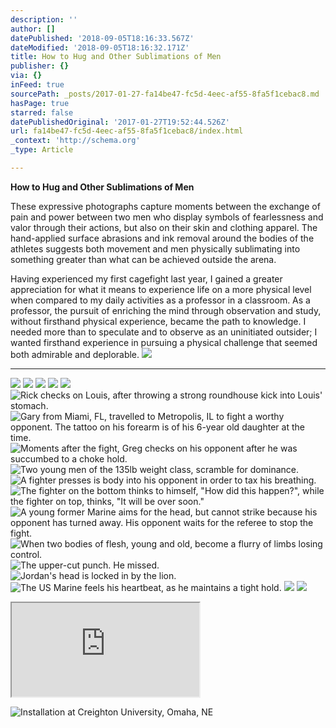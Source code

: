 ```yaml
---
description: ''
author: []
datePublished: '2018-09-05T18:16:33.567Z'
dateModified: '2018-09-05T18:16:32.171Z'
title: How to Hug and Other Sublimations of Men
publisher: {}
via: {}
inFeed: true
sourcePath: _posts/2017-01-27-fa14be47-fc5d-4eec-af55-8fa5f1cebac8.md
hasPage: true
starred: false
datePublishedOriginal: '2017-01-27T19:52:44.526Z'
url: fa14be47-fc5d-4eec-af55-8fa5f1cebac8/index.html
_context: 'http://schema.org'
_type: Article

---
```

**How to Hug and Other Sublimations of Men**

These expressive photographs capture moments between the exchange of pain and power
between two men who display symbols of fearlessness and valor through their actions,
but also on their skin and clothing apparel. The hand-applied surface abrasions and ink removal around the bodies of the athletes suggests both movement and men physically sublimating into something greater than what can be achieved outside the arena.

Having experienced my first cagefight last year, I gained a greater appreciation for
what it means to experience life on a more physical level when compared to my
daily activities as a professor in a classroom.  As a professor, the pursuit of enriching the mind through observation and study, without firsthand physical experience, became the path to knowledge. I needed more than to speculate and to observe as an uninitiated outsider; I wanted firsthand experience in pursuing a physical challenge that seemed both admirable and deplorable.
![](https://the-grid-user-content.s3-us-west-2.amazonaws.com/886612e0-a47a-405a-80fe-180c22503c81.jpg)

---

![](https://the-grid-user-content.s3-us-west-2.amazonaws.com/df064504-2679-4a32-a132-8971934c7a47.jpg)
![](https://the-grid-user-content.s3-us-west-2.amazonaws.com/4fa52c4f-f84f-408b-b6c2-8d6946fcefbc.jpg)
![](https://the-grid-user-content.s3-us-west-2.amazonaws.com/58900adf-ca39-4d6e-b458-9ad373fa060d.jpg)
![](https://the-grid-user-content.s3-us-west-2.amazonaws.com/f8db7254-fb55-43aa-bbe4-e5022af4e03b.jpg)
![](https://the-grid-user-content.s3-us-west-2.amazonaws.com/ae376760-2c46-4ce4-9f9e-cc0911fcc3bc.jpg)
![Rick checks on Louis, after throwing a strong roundhouse kick into Louis' stomach.](https://the-grid-user-content.s3-us-west-2.amazonaws.com/c2b69acb-3582-4d38-88ae-b7fb5bb0adc6.jpg)
![Gary from Miami, FL, travelled to Metropolis, IL to fight a worthy opponent. The tattoo on his forearm is of his 6-year old daughter at the time.](https://the-grid-user-content.s3-us-west-2.amazonaws.com/5517d207-f927-4b29-8ce2-71c6f7ab83b2.jpg)
![Moments after the fight, Greg checks on his opponent after he was succumbed to a choke hold.  ](https://the-grid-user-content.s3-us-west-2.amazonaws.com/39b9284b-d650-4eae-a826-fbbb54e86d1a.jpg)
![Two young men of the 135lb weight class, scramble for dominance. ](https://the-grid-user-content.s3-us-west-2.amazonaws.com/7930c834-0cc4-4394-b843-02f08781ccbc.jpg)
![A fighter presses is body into his opponent in order to tax his breathing.](https://the-grid-user-content.s3-us-west-2.amazonaws.com/40c79d49-8d02-41fd-ac17-4815a245df71.jpg)
![The fighter on the bottom thinks to himself, "How did this happen?", while the fighter on top, thinks, "It will be over soon."](https://the-grid-user-content.s3-us-west-2.amazonaws.com/fff68bde-4a97-49e6-a589-a43426e3c66d.jpg)
![A young former Marine aims for the head, but cannot strike because his opponent has turned away. His opponent waits for the referee to stop the fight.](https://the-grid-user-content.s3-us-west-2.amazonaws.com/fcc6713a-b0ec-4aff-a8c4-4f09ca31e33c.jpg)
![When two bodies of flesh, young and old, become a flurry of limbs losing control.](https://the-grid-user-content.s3-us-west-2.amazonaws.com/9582aff2-500f-43e5-883f-fe42be6931e6.jpg)
![The upper-cut punch. He missed. ](https://the-grid-user-content.s3-us-west-2.amazonaws.com/1a9c3368-62b2-4ab4-a0b3-bb6076e6c4cb.jpg)
![Jordan's head is locked in by the lion.](https://the-grid-user-content.s3-us-west-2.amazonaws.com/2b52d4d0-53c5-4444-8b6c-6988d7c57122.jpg)
![The US Marine feels his heartbeat, as he maintains a tight hold.](https://the-grid-user-content.s3-us-west-2.amazonaws.com/5ddbad27-a95e-42d9-97cc-17b2a00234e4.jpg)
![](https://the-grid-user-content.s3-us-west-2.amazonaws.com/afead224-f05e-4249-97cb-7e243784a84d.jpg)
![](https://the-grid-user-content.s3-us-west-2.amazonaws.com/30abd89a-a4f1-4e0b-b096-6fe402884fe8.jpg)

<iframe src="https://the-grid.github.io/ed-location/?latitude=33.43144133557529&amp;longitude=-95.625&amp;zoom=2" style=""></iframe>

![Installation at Creighton University, Omaha, NE](https://s3-us-west-2.amazonaws.com/the-grid-img/p/384b6a89009ac0c281217a1c0e828f5ce6012328.jpg)